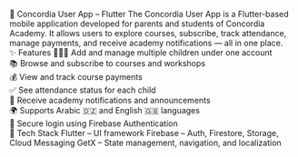 📱 Concordia User App 
– Flutter The Concordia User App is a Flutter-based mobile application developed for parents and students of Concordia Academy. It allows users to explore courses, subscribe, track attendance, manage payments, and receive academy notifications — all in one place.  
✨ Features 
👨‍👩‍👧 Add and manage multiple children under one account  
📚 Browse and subscribe to courses and workshops  
💰 View and track course payments  
✅ See attendance status for each child  
🔔 Receive academy notifications and announcements  
🌍 Supports Arabic 🇩🇿 and English 🇬🇧 languages  
🔐 Secure login using Firebase Authentication  
🚀 Tech Stack Flutter – UI framework  Firebase – Auth, Firestore, Storage, Cloud Messaging  GetX – State management, navigation, and localization
